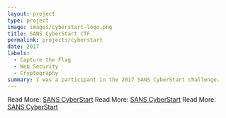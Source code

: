 ```yaml
---
layout: project
type: project
image: images/cyberstart-logo.png
title: SANS CyberStart CTF
permalink: projects/cyberstart
date: 2017
labels:
  - Capture the Flag
  - Web Security
  - Cryptography
summary: I was a participant in the 2017 SANS CyberStart challenge.
---
```


Read More: <a href="https://www.sans.org/CyberStartUS"><i class="large Id Card icon"></i>SANS CyberStart</a>
Read More: <a href="https://www.sans.org/CyberStartUS"><i class="large Id Badge icon"></i>SANS CyberStart</a>
Read More: <a href="https://www.sans.org/CyberStartUS"><i class="large User Circle icon"></i>SANS CyberStart</a>

